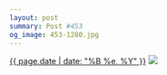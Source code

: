 ```yaml
---
layout: post
summary: Post #453
og_image: 453-1280.jpg
---
```


<p>
  <time><a href="/453">{{ page.date | date: "%B %e, %Y" }}</a></time>
  <a href="/453"><img src="{{ site.assets_url }}/453-640.jpg" srcset="{{ site.assets_url }}/453-1280.jpg 1280w, {{ site.assets_url }}/453-960.jpg 960w, {{ site.assets_url }}/453-640.jpg 640w, {{ site.assets_url }}/453-320.jpg 320w" sizes="(min-width: 700px) 50vw, calc(100vw - 2rem)" /></a>
</p>
